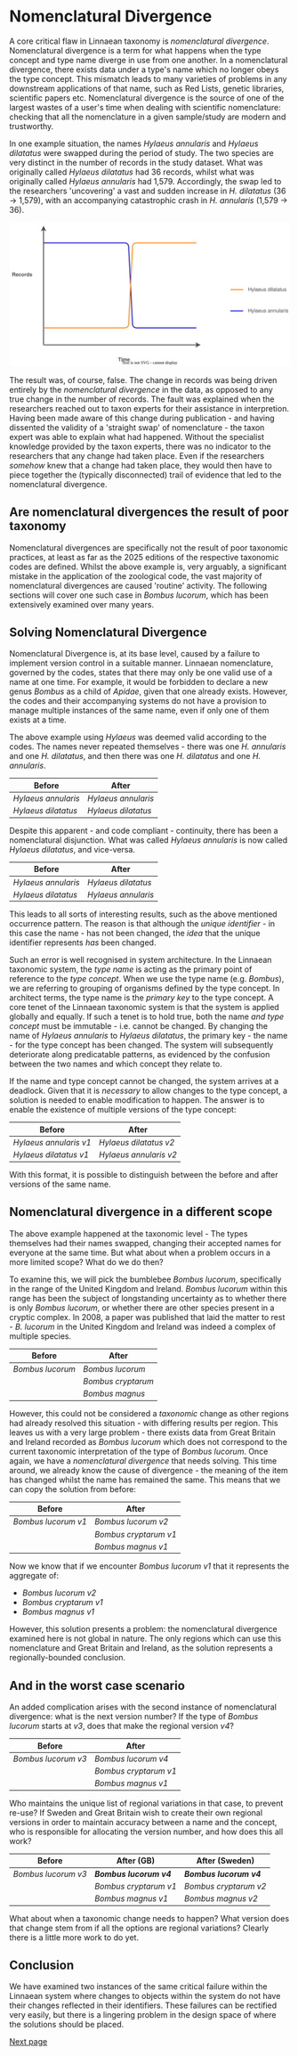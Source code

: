# Nomenclatural Divergence
A core critical flaw in Linnaean taxonomy is *nomenclatural divergence*. Nomenclatural divergence is a term for what happens when the type concept and type name diverge in use from one another. In a nomenclatural divergence, there exists data under a type's name which no longer obeys the type concept. This mismatch leads to many varieties of problems in any downstream applications of that name, such as Red Lists, genetic libraries, scientific papers etc. Nomenclatural divergence is the source of one of the largest wastes of a user's time when dealing with scientific nomenclature: checking that all the nomenclature in a given sample/study are modern and trustworthy.

In one example situation, the names *Hylaeus annularis* and *Hylaeus dilatatus* were swapped during the period of study. The two species are very distinct in the number of records in the study dataset. What was originally called *Hylaeus dilatatus* had 36 records, whilst what was originally called *Hylaeus annularis* had 1,579.  Accordingly, the swap led to the researchers 'uncovering' a vast and sudden increase in *H. dilatatus* (36 -> 1,579), with an accompanying catastrophic crash in *H. annularis* (1,579 -> 36).

![](image/hylaeus.drawio.svg)

The result was, of course, false. The change in records was being driven entirely by the *nomenclatural divergence* in the data, as opposed to any true change in the number of records. The fault was explained when the researchers reached out to taxon experts for their assistance in interpretion. Having been made aware of this change during publication - and having dissented the validity of a 'straight swap' of nomenclature - the taxon expert was able to explain what had happened. Without the specialist knowledge provided by the taxon experts, there was no indicator to the researchers that any change had taken place. Even if the researchers *somehow* knew that a change had taken place, they would then have to piece together the (typically disconnected) trail of evidence that led to the nomenclatural divergence.

## Are nomenclatural divergences the result of poor taxonomy
Nomenclatural divergences are specifically not the result of poor taxonomic practices, at least as far as the 2025 editions of the respective taxonomic codes are defined. Whilst the above example is, very arguably, a significant mistake in the application of the zoological code, the vast majority of nomenclatural divergences are caused 'routine' activity. The following sections will cover one such case in *Bombus lucorum*, which has been extensively examined over many years.

## Solving Nomenclatural Divergence
Nomenclatural Divergence is, at its base level, caused by a failure to implement version control in a suitable manner. Linnaean nomenclature, governed by the codes, states that there may only be one valid use of a name at one time. For example, it would be forbidden to declare a new genus *Bombus* as a child of *Apidae*, given that one already exists. However, the codes and their accompanying systems do not have a provision to manage multiple instances of the same name, even if only one of them exists at a time.

The above example using *Hylaeus* was deemed valid according to the codes. The names never repeated themselves - there was one *H. annularis* and one *H. dilatatus*, and then there was one *H. dilatatus* and one *H. annularis*.

|Before|After|
|---|---|
|*Hylaeus annularis*|*Hylaeus annularis*|
|*Hylaeus dilatatus*|*Hylaeus dilatatus*|

Despite this apparent - and code compliant - continuity, there has been a nomenclatural disjunction. What was called *Hylaeus annularis* is now called *Hylaeus dilatatus*, and vice-versa.

|Before|After|
|---|---|
|*Hylaeus annularis*|*Hylaeus dilatatus*|
|*Hylaeus dilatatus*|*Hylaeus annularis*|

This leads to all sorts of interesting results, such as the above mentioned occurrence pattern. The reason is that although the *unique identifier* - in this case the name - has not been changed, the *idea* that the unique identifier represents *has* been changed.

Such an error is well recognised in system architecture. In the Linnaean taxonomic system, the *type name* is acting as the primary point of reference to the *type concept*. When we use the type name (e.g. *Bombus*), we are referring to grouping of organisms defined by the type concept. In architect terms, the type name is the *primary key* to the type concept. A core tenet of the Linnaean taxonomic system is that the system is applied globally and equally. If such a tenet is to hold true, both the name *and type concept* must be immutable - i.e. cannot be changed. By changing the name of *Hylaeus annularis* to *Hylaeus dilatatus*, the primary key - the name - for the type concept has been changed. The system will subsequently deteriorate along predicatable patterns, as evidenced by the confusion between the two names and which concept they relate to.

If the name and type concept cannot be changed, the system arrives at a deadlock. Given that it is *necessary* to allow changes to the type concept, a solution is needed to enable modification to happen. The answer is to enable the existence of multiple versions of the type concept:

|Before|After|
|---|---|
|*Hylaeus annularis v1*|*Hylaeus dilatatus v2*|
|*Hylaeus dilatatus v1*|*Hylaeus annularis v2*|

With this format, it is possible to distinguish between the before and after versions of the same name.

## Nomenclatural divergence in a different scope
The above example happened at the taxonomic level - The types themselves had their names swapped, changing their accepted names for everyone at the same time. But what about when a problem occurs in a more limited scope? What do we do then?

To examine this, we will pick the bumblebee *Bombus lucorum*, specifically in the range of the United Kingdom and Ireland. *Bombus lucorum* within this range has been the subject of longstanding uncertainty as to whether there is only *Bombus lucorum*, or whether there are other species present in a cryptic complex. In 2008, a paper was published that laid the matter to rest - *B. lucorum* in the United Kingdom and Ireland was indeed a complex of multiple species.

|Before|After|
|---|---|
|*Bombus lucorum*|*Bombus lucorum*|
||*Bombus cryptarum*|
||*Bombus magnus*|


However, this could not be considered a *taxonomic* change as other regions had already resolved this situation - with differing results per region. This leaves us with a very large problem - there exists data from Great Britain and Ireland recorded as *Bombus lucorum* which does not correspond to the current taxonomic interpretation of the type of *Bombus lucorum*. Once again, we have a *nomenclatural divergence* that needs solving. This time around, we already know the cause of divergence - the meaning of the item has changed whilst the name has remained the same. This means that we can copy the solution from before:

|Before|After|
|---|---|
|*Bombus lucorum v1*|*Bombus lucorum v2*|
||*Bombus cryptarum v1*|
||*Bombus magnus v1*|

Now we know that if we encounter *Bombus lucorum v1* that it represents the aggregate of:

- *Bombus lucorum v2*
- *Bombus cryptarum v1*
- *Bombus magnus v1*

However, this solution presents a problem: the nomenclatural divergence examined here is not global in nature. The only regions which can use this nomenclature and Great Britain and Ireland, as the solution represents a regionally-bounded conclusion.

## And in the worst case scenario
An added complication arises with the second instance of nomenclatural divergence: what is the next version number? If the type of *Bombus lucorum* starts at *v3*, does that make the regional version *v4*?

|Before|After|
|---|---|
|*Bombus lucorum v3*|*Bombus lucorum v4*|
||*Bombus cryptarum v1*|
||*Bombus magnus v1*|

Who maintains the unique list of regional variations in that case, to prevent re-use? If Sweden and Great Britain wish to create their own regional versions in order to maintain accuracy between a name and the concept, who is responsible for allocating the version number, and how does this all work?

|Before|After (GB)|After (Sweden)
|---|---|---|
|*Bombus lucorum v3*|***Bombus lucorum v4***|***Bombus lucorum v4***|
||*Bombus cryptarum v1*|*Bombus cryptarum v2*|
||*Bombus magnus v1*|*Bombus magnus v2*|

What about when a taxonomic change needs to happen? What version does that change stem from if all the options are regional variations? Clearly there is a little more work to do yet.

## Conclusion
We have examined two instances of the same critical failure within the Linnaean system where changes to objects within the system do not have their changes reflected in their identifiers. These failures can be rectified very easily, but there is a lingering problem in the design space of where the solutions should be placed.

[Next page](./layers-in-taxonomy.md)